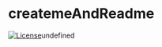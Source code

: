 # createmeAndReadme
[![License](https://img.shields.io/badge/License-Apache%202.0-blue.svg)](https://opensource.org/licenses/Apache-2.0)undefined


